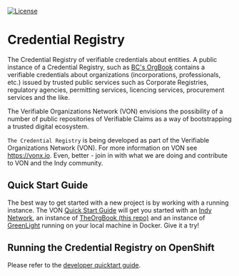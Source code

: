 [![License](https://img.shields.io/badge/License-Apache%202.0-blue.svg)](LICENSE)

# Credential Registry

The Credential Registry of verifiable credentials about entities. A public instance of a Credential Registry, such as [BC's OrgBook](https://orgbook.gov.bc.ca) contains a verifiable credentials about organizations (incorporations, professionals, etc.) issued by trusted public services such as Corporate Registries, regulatory agencies, permitting services, licencing services, procurement services and the like.

The Verifiable Organizations Network (VON) envisions the possibility of a number of public repositories of Verifiable Claims as a way of bootstrapping a trusted digital ecosystem.

`The Credential Registry` is being developed as part of the Verifiable Organizations Network (VON). For more information on VON see https://vonx.io.  Even, better - join in with what we are doing and contribute to VON and the Indy community.

## Quick Start Guide

The best way to get started with a new project is by working with a running instance.  The VON [Quick Start Guide](https://github.com/bcgov/greenlight/blob/master/docker/VONQuickStartGuide.md) will get you started with an [Indy Network](https://github.com/bcgov/von-network), an instance of [TheOrgBook (this repo)](https://github.com/bcgov/TheOrgBook) and an instance of [GreenLight](https://github.com/bcgov/greenlight) running on your local machine in Docker.  Give it a try!

## Running the Credential Registry on OpenShift

Please refer to the [developer quicktart guide](../../../docs/README.md).
